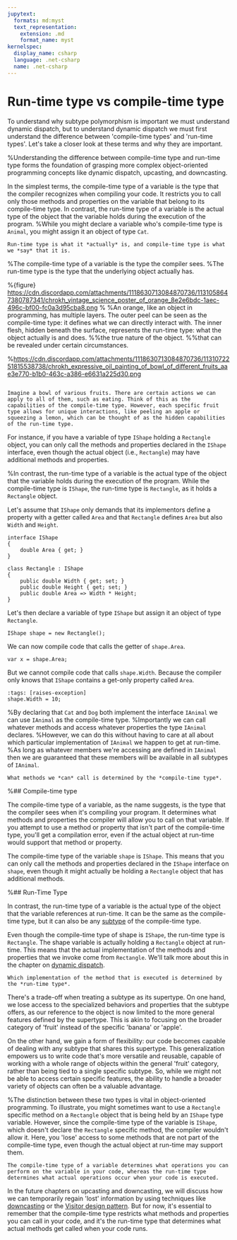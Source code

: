 ```yaml
---
jupytext:
  formats: md:myst
  text_representation:
    extension: .md
    format_name: myst
kernelspec:
  display_name: csharp
  language: .net-csharp
  name: .net-csharp
---
```


# Run-time type vs compile-time type

To understand why subtype polymorphism is important we must understand dynamic dispatch, but to understand dynamic dispatch we must first understand the difference between 'compile-time types' and 'run-time types'.
Let's take a closer look at these terms and why they are important.

%Understanding the difference between compile-time type and run-time type forms the foundation of grasping more complex object-oriented programming concepts like dynamic dispatch, upcasting, and downcasting.

In the simplest terms, the compile-time type of a variable is the type that the compiler recognizes when compiling your code. It restricts you to call only those methods and properties on the variable that belong to its compile-time type.
In contrast, the run-time type of a variable is the actual type of the object that the variable holds during the execution of the program.
%While you might declare a variable who's compile-time type is `Animal`, you might assign it an object of type `Cat`.

```{tip}
Run-time type is what it *actually* is, and compile-time type is what we *say* that it is.
```

%The compile-time type of a variable is the type the compiler sees.
%The run-time type is the type that the underlying object actually has.

%{figure} https://cdn.discordapp.com/attachments/1118630713084870736/1131058647380787341/chrokh_vintage_science_poster_of_orange_8e2e6bdc-1aec-496c-bf00-fc0a3d95cba8.png
%
%An orange, like an object in programming, has multiple layers. The outer peel can be seen as the compile-time type: it defines what we can directly interact with. The inner flesh, hidden beneath the surface, represents the run-time type: what the object actually is and does.
%%the true nature of the object.
%%that can be revealed under certain circumstances.

%https://cdn.discordapp.com/attachments/1118630713084870736/1131072251815538738/chrokh_expressive_oil_painting_of_bowl_of_different_fruits_aae3e770-b1b0-463c-a386-e6631a225d30.png
```{figure} https://cdn.discordapp.com/attachments/1118630713084870736/1131063698887282788/chrokh_oil_painting_of_bowl_of_different_fruits_d402de4e-b020-49df-89eb-f80b0769460b.png

Imagine a bowl of various fruits. There are certain actions we can apply to all of them, such as eating. Think of this as the capabilities of the compile-time type. However, each specific fruit type allows for unique interactions, like peeling an apple or squeezing a lemon, which can be thought of as the hidden capabilities of the run-time type.
```

For instance, if you have a variable of type `IShape` holding a `Rectangle` object, you can only call the methods and properties declared in the `IShape` interface, even though the actual object (i.e., `Rectangle`) may have additional methods and properties.

%In contrast, the run-time type of a variable is the actual type of the object that the variable holds during the execution of the program. While the compile-time type is `IShape`, the run-time type is `Rectangle`, as it holds a `Rectangle` object.

Let's assume that `IShape` only demands that its implementors define a property with a getter called `Area` and that `Rectangle` defines `Area` but also `Width` and `Height`.

```{code-cell}
interface IShape
{
    double Area { get; }
}
```

```{code-cell}
class Rectangle : IShape
{
    public double Width { get; set; }
    public double Height { get; set; }
    public double Area => Width * Height;
}
```

Let's then declare a variable of type `IShape` but assign it an object of type `Rectangle`.

```{code-cell}
IShape shape = new Rectangle();
```

We can now compile code that calls the getter of `shape.Area`.

```{code-cell}
var x = shape.Area;
```

But we cannot compile code that calls `shape.Width`.
Because the compiler only knows that `IShape` contains a get-only property called `Area`.

```{code-cell}
:tags: [raises-exception]
shape.Width = 10;
```

%By declaring that `Cat` and `Dog` both implement the interface `IAnimal` we can use `IAnimal` as the compile-time type.
%Importantly we can call whatever methods and access whatever properties the type `IAnimal` declares.
%However, we can do this without having to care at all about which particular implementation of `IAnimal` we happen to get at run-time.
%As long as whatever members we're accessing are defined in `IAnimal` then we are guaranteed that these members will be available in all subtypes of `IAnimal`.

```{important}
What methods we *can* call is determined by the *compile-time type*.
```

%## Compile-time type

The compile-time type of a variable, as the name suggests, is the type that the compiler sees when it's compiling your program. It determines what methods and properties the compiler will allow you to call on that variable. If you attempt to use a method or property that isn't part of the compile-time type, you'll get a compilation error, even if the actual object at run-time would support that method or property.

The compile-time type of the variable `shape` is `IShape`. This means that you can only call the methods and properties declared in the `IShape` interface on `shape`, even though it might actually be holding a `Rectangle` object that has additional methods.

%## Run-Time Type

In contrast, the run-time type of a variable is the actual type of the object that the variable references at run-time. It can be the same as the compile-time type, but it can also be any [subtype](subtype-polymorphism) of the compile-time type.

Even though the compile-time type of shape is `IShape`, the run-time type is `Rectangle`. The shape variable is actually holding a `Rectangle` object at run-time.
This means that the actual implementation of the methods and properties that we invoke come from `Rectangle`. We'll talk more about this in the chapter on [dynamic dispatch](dynamic-dispatch).

```{important}
Which implementation of the method that is executed is determined by the *run-time type*.
```

There's a trade-off when treating a subtype as its supertype. On one hand, we lose access to the specialized behaviors and properties that the subtype offers, as our reference to the object is now limited to the more general features defined by the supertype. This is akin to focusing on the broader category of 'fruit' instead of the specific 'banana' or 'apple'.

On the other hand, we gain a form of flexibility: our code becomes capable of dealing with any subtype that shares this supertype. This generalization empowers us to write code that's more versatile and reusable, capable of working with a whole range of objects within the general 'fruit' category, rather than being tied to a single specific subtype. So, while we might not be able to access certain specific features, the ability to handle a broader variety of objects can often be a valuable advantage.

%The distinction between these two types is vital in object-oriented programming. To illustrate, you might sometimes want to use a `Rectangle` specific method on a `Rectangle` object that is being held by an `IShape` type variable. However, since the compile-time type of the variable is `IShape`, which doesn't declare the `Rectangle` specific method, the compiler wouldn't allow it. Here, you 'lose' access to some methods that are not part of the compile-time type, even though the actual object at run-time may support them.

```{admonition} Key point
The compile-time type of a variable determines what operations you can perform on the variable in your code, whereas the run-time type determines what actual operations occur when your code is executed.
```

In the future chapters on upcasting and downcasting, we will discuss how we can temporarily regain 'lost' information by using techniques like [downcasting](downcasting) or the [Visitor design pattern](visitor-pattern). But for now, it's essential to remember that the compile-time type restricts what methods and properties you can call in your code, and it's the run-time type that determines what actual methods get called when your code runs.

